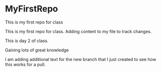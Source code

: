 # MyFirstRepo
This is my first repo for class

This is my first repo for class.  Adding content to my file to track changes.

This is day 2 of class.

Gaining lots of great knowledge

I am adding additional text for the new branch that I just created to see how this works for a pull.

